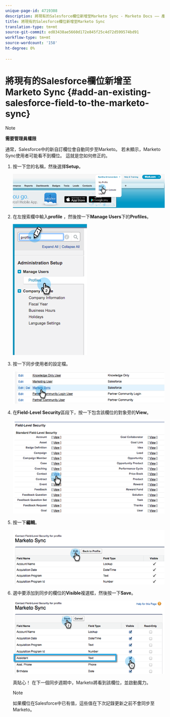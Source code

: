 ```yaml
---
unique-page-id: 4719308
description: 將現有的Salesforce欄位新增至Marketo Sync - Marketo Docs —— 產品檔案
title: 將現有的Salesforce欄位新增至Marketo Sync
translation-type: tm+mt
source-git-commit: ed83438ae5660d172e845f25c4d72d599574bd91
workflow-type: tm+mt
source-wordcount: '158'
ht-degree: 0%

---
```



# 將現有的Salesforce欄位新增至Marketo Sync {#add-an-existing-salesforce-field-to-the-marketo-sync}

>[!NOTE]
>
>**需要管理員權限**

通常，Salesforce中的新自訂欄位會自動同步至Marketo。 若未顯示，Marketo Sync使用者可能看不到欄位。 這就是您如何修正的。

1. 按一下您的名稱，然後選擇&#x200B;**Setup**。

   ![](assets/image2015-6-30-14-3a20-3a6.png)

1. 在左搜索欄中輸入&#x200B;**profile** ，然後按一下&#x200B;**Manage Users**&#x200B;下的&#x200B;**Profiles**。

   ![](assets/image2015-6-30-14-3a20-3a52.png)

1. 按一下同步使用者的設定檔。

   ![](assets/image2015-6-30-14-3a23-3a41.png)

1. 在&#x200B;**Field-Level Security**&#x200B;區段下，按一下包含該欄位的對象旁的&#x200B;**View**。

   ![](assets/image2015-6-30-14-3a23-3a59.png)

1. 按一下&#x200B;**編輯**。

   ![](assets/image2015-6-30-14-3a24-3a28.png)

1. 選中要添加到同步的欄位的&#x200B;**Visible**&#x200B;複選框，然後按一下&#x200B;**Save**。

   ![](assets/image2015-6-30-14-3a24-3a49.png)

   真貼心！ 在下一個同步週期中，Marketo將看到該欄位，並啟動魔力。

   >[!NOTE]
   >
   > 如果欄位在Salesforce中已有值，這些值在下次記錄更新之前不會同步至Marketo。
